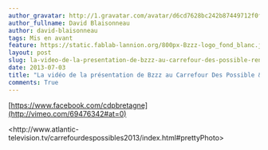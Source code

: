 ```yaml
---
author_gravatar: http://1.gravatar.com/avatar/d6cd7628bc242b87449712f0fef53924?s=96&d=mm&r=g
author_fullname: David Blaisonneau
author: david-blaisonneau
tags: Mis en avant
feature: https://static.fablab-lannion.org/800px-Bzzz-logo_fond_blanc.jpg
layout: post
slug: la-video-de-la-presentation-de-bzzz-au-carrefour-des-possible-rennes
date: 2013-07-03
title: "La vidéo de la présentation de Bzzz au Carrefour Des Possible &#8211; Rennes"
comments: True
---
```

[https://www.facebook.com/cdpbretagne](http://vimeo.com/69476342#at=0)

<http://www.atlantic-
television.tv/carrefourdespossibles2013/index.html#prettyPhoto>


